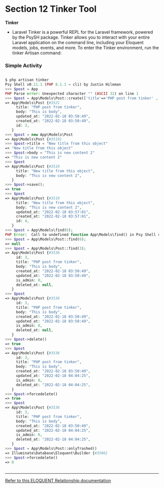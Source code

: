 # Section 12 Tinker Tool

**Tinker**

- Laravel Tinker is a powerful REPL for the Laravel framework, powered by the PsySH package.
  Tinker allows you to interact with your entire Laravel application on the command line, including your Eloquent models, jobs, events, and more. To enter the Tinker environment, run the tinker Artisan command:

### Simple Activity

```php

$ php artisan tinker
Psy Shell v0.11.1 (PHP 8.1.1 — cli) by Justin Hileman
>>> $post = App
PHP Parse error: Unexpected character "" (ASCII 31) on line 1
>>> $post = App\Models\Post::create(['title'=>'PHP post from tinker' , 'body'=>'This is body']) ;
=> App\Models\Post {#3521
     title: "PHP post from tinker",
     body: "This is body",
     updated_at: "2022-02-18 03:50:49",
     created_at: "2022-02-18 03:50:49",
     id: 3,
   }
>>> $post = new App\Models\Post
=> App\Models\Post {#3519}
>>> $post->title = "New title from this object"
=> "New title from this object"
>>> $post->body = "This is new content 2"
=> "This is new content 2"
>>> $post
=> App\Models\Post {#3519
     title: "New title from this object",
     body: "This is new content 2",
   }
>>> $post->save();
=> true
>>> $post
=> App\Models\Post {#3519
     title: "New title from this object",
     body: "This is new content 2",
     updated_at: "2022-02-18 03:57:01",
     created_at: "2022-02-18 03:57:01",
     id: 4,
   }
>>> $post = App\Models\find(6);
PHP Error:  Call to undefined function App\Models\find() in Psy Shell code on line 1
>>> $post = App\Models\Post::find(6);
=> null
>>> $post = App\Models\Post::find(3);
=> App\Models\Post {#3536
     id: 3,
     title: "PHP post from tinker",
     body: "This is body",
     created_at: "2022-02-18 03:50:49",
     updated_at: "2022-02-18 03:50:49",
     is_admin: 0,
     deleted_at: null,
   }
>>> $post
=> App\Models\Post {#3536
     id: 3,
     title: "PHP post from tinker",
     body: "This is body",
     created_at: "2022-02-18 03:50:49",
     updated_at: "2022-02-18 03:50:49",
     is_admin: 0,
     deleted_at: null,
   }
>>> $post->delete()
=> true
>>> $post
=> App\Models\Post {#3536
     id: 3,
     title: "PHP post from tinker",
     body: "This is body",
     created_at: "2022-02-18 03:50:49",
     updated_at: "2022-02-18 04:04:25",
     is_admin: 0,
     deleted_at: "2022-02-18 04:04:25",
   }
>>> $post->forcedelete()
=> true
>>> $post
=> App\Models\Post {#3536
     id: 3,
     title: "PHP post from tinker",
     body: "This is body",
     created_at: "2022-02-18 03:50:49",
     updated_at: "2022-02-18 04:04:25",
     is_admin: 0,
     deleted_at: "2022-02-18 04:04:25",
   }
>>> $post = App\Models\Post::onlyTrashed()
=> Illuminate\Database\Eloquent\Builder {#3506}
>>> $post->forcedelete()
=> 0



```

<hr>

[Refer to this ELOQUENT Relationship documentation](https://laravel.com/docs/9.x/eloquent-relationships)


